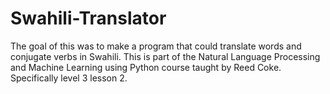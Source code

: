 # Swahili-Translator

The goal of this was to make a program that could translate words and conjugate verbs in Swahili.
This is part of the Natural Language Processing and Machine Learning using Python course taught by Reed Coke. Specifically level 3 lesson 2. 
